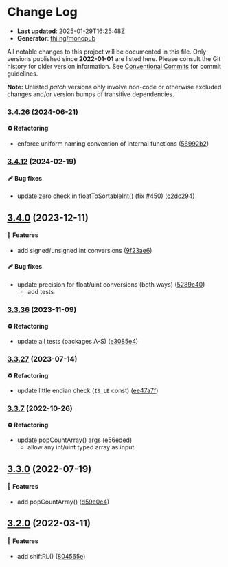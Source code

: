 # Change Log

- **Last updated**: 2025-01-29T16:25:48Z
- **Generator**: [thi.ng/monopub](https://thi.ng/monopub)

All notable changes to this project will be documented in this file.
Only versions published since **2022-01-01** are listed here.
Please consult the Git history for older version information.
See [Conventional Commits](https://conventionalcommits.org/) for commit guidelines.

**Note:** Unlisted _patch_ versions only involve non-code or otherwise excluded changes
and/or version bumps of transitive dependencies.

### [3.4.26](https://github.com/thi-ng/umbrella/tree/@thi.ng/binary@3.4.26) (2024-06-21)

#### ♻️ Refactoring

- enforce uniform naming convention of internal functions ([56992b2](https://github.com/thi-ng/umbrella/commit/56992b2))

### [3.4.12](https://github.com/thi-ng/umbrella/tree/@thi.ng/binary@3.4.12) (2024-02-19)

#### 🩹 Bug fixes

- update zero check in floatToSortableInt() (fix [#450](https://github.com/thi-ng/umbrella/issues/450)) ([c2dc294](https://github.com/thi-ng/umbrella/commit/c2dc294))

## [3.4.0](https://github.com/thi-ng/umbrella/tree/@thi.ng/binary@3.4.0) (2023-12-11)

#### 🚀 Features

- add signed/unsigned int conversions ([9f23ae6](https://github.com/thi-ng/umbrella/commit/9f23ae6))

#### 🩹 Bug fixes

- update precision for float/uint conversions (both ways) ([5289c40](https://github.com/thi-ng/umbrella/commit/5289c40))
  - add tests

### [3.3.36](https://github.com/thi-ng/umbrella/tree/@thi.ng/binary@3.3.36) (2023-11-09)

#### ♻️ Refactoring

- update all tests (packages A-S) ([e3085e4](https://github.com/thi-ng/umbrella/commit/e3085e4))

### [3.3.27](https://github.com/thi-ng/umbrella/tree/@thi.ng/binary@3.3.27) (2023-07-14)

#### ♻️ Refactoring

- update little endian check (`IS_LE` const) ([ee47a7f](https://github.com/thi-ng/umbrella/commit/ee47a7f))

### [3.3.7](https://github.com/thi-ng/umbrella/tree/@thi.ng/binary@3.3.7) (2022-10-26)

#### ♻️ Refactoring

- update popCountArray() args ([e56eded](https://github.com/thi-ng/umbrella/commit/e56eded))
  - allow any int/uint typed array as input

## [3.3.0](https://github.com/thi-ng/umbrella/tree/@thi.ng/binary@3.3.0) (2022-07-19)

#### 🚀 Features

- add popCountArray() ([d59e0c4](https://github.com/thi-ng/umbrella/commit/d59e0c4))

## [3.2.0](https://github.com/thi-ng/umbrella/tree/@thi.ng/binary@3.2.0) (2022-03-11)

#### 🚀 Features

- add shiftRL() ([804565e](https://github.com/thi-ng/umbrella/commit/804565e))
